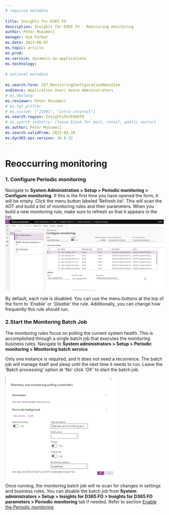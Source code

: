 ```yaml
---
# required metadata

title: Insights for D365 FO
description: Insights for D365 FO - Reoccuring monitoring
author: Peter Musumeci
manager: Kym Parker
ms.date: 2023-06-07
ms.topic: article
ms.prod: 
ms.service: dynamics-ax-applications
ms.technology: 

# optional metadata

ms.search.form: CET_MonitoringConfigurationMenuItem
audience: Application User/ Azure Administrators
# ms.devlang: 
ms.reviewer: Peter Musumeci
# ms.tgt_pltfrm: 
# ms.custom: ["21901", "intro-internal"]
ms.search.region: InsightsForD365FO
# ms.search.industry: [leave blank for most, retail, public sector]
ms.author: Peter Musumeci
ms.search.validFrom: 2023-03-28
ms.dyn365.ops.version: 10.0.32
---
```


# Reoccurring monitoring
### 1. Configure Periodic monitoring  
Navigate to **System Administration > Setup > Periodic monitoring > Configure monitoring**. If this is the first time you have opened the form, it will be empty. 
Click the menu button labeled ‘Refresh list’. This will scan the AOT and build a list of monitoring rules and their parameters. 
When you build a new monitoring rule, make sure to refresh so that it appears in the list.
![Configure_Periodic_monitoring](IMAGES/Configure_Periodic_monitoring.png)

By default, each rule is disabled. You can use the menu buttons at the top of the form to *‘Enable’* or *‘Disable’* the rule. Additionally, you can change how frequently this rule should run.


### 2.Start the Monitoring Batch Job
The monitoring rules focus on polling the current system health. This is accomplished through a single batch job that executes the monitoring business rules. Navigate to **System administrators > Setup > Periodic monitoring > Monitoring batch service**

Only one instance is required, and it does not need a recurrence. The batch job will manage itself and sleep until the next time it needs to run. Leave the ‘Batch processing’ option at ‘No’ click *'OK'* to start the batch job. 

![Monitoring_batch](IMAGES/Monitoring_batch.png)

Once running, the monitoring batch job will re-scan for changes in settings and business rules. You can disable the batch job from **System administrators > Setup > Insights for D365 FO > Insights for D365 FO parameters > Periodic monitoring** tab if needed. Refer to section [Enable the Periodic monitoring](Reoccurring_monitoring.md#1-enable-the-periodic-monitoring)

